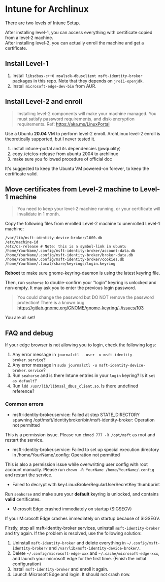 # Intune for Archlinux

There are two levels of Intune Setup. 

After installing level-1, you can access everything with certificate copied from a level-2 machine.   
After installing level-2, you can actually enroll the machine and get a certificate. 

## Install Level-1

1. Install `libsdbus-c++0 msalsdk-dbusclient msft-identity-broker` packages in this repo. Note that they depends on `jre11-openjdk`. 
2. Install `microsoft-edge-dev-bin` from AUR. 

## Install Level-2 and enroll

> Installing level-2 components will make your machine managed. You must satisfy password requirements, and disk-encryption requirements. Ref: <https://aka.ms/LinuxPortal>

Use a Ubuntu **20.04** VM to perform level-2 enroll. ArchLinux level-2 enroll is theoretically supported, but I never tested it. 

1. install intune-portal and its dependencies (pwquality)
2. copy /etc/os-release from ubuntu 2004 to archlinux
3. make sure you followed procedure of official doc

It's suggested to keep the Ubuntu VM powered-on forever, to keep the certificate valid. 

## Move certificates from Level-2 machine to Level-1 machine

> You need to keep your level-2 machine running, or your certificate will invalidate in 1 month. 

Copy the following files from enrolled Level-2 machine to unenrolled Level-1 machine: 

```
/var/lib/msft-identity-device-broker/1000.db
/etc/machine-id
/etc/os-release # Note: this is a symbol-link in ubuntu
/home/YourName/.config/msft-identity-broker/account-data.db
/home/YourName/.config/msft-identity-broker/broker-data.db
/home/YourName/.config/msft-identity-broker/cookies.db
/home/YourName/.local/share/keyrings/login.keyring
```

**Reboot** to make sure gnome-keyring-daemon is using the latest keyring file. 

Then, run `seahorse` to double-confirm your "login" keyring is unlocked and non-empty. It may ask you to enter the previous login password. 

> You could change the password but DO NOT remove the password protection! There is a known bug <https://gitlab.gnome.org/GNOME/gnome-keyring/-/issues/103>

You are all set! 

## FAQ and debug

If your edge browser is not allowing you to login, check the following logs: 

1. Any error message in `journalctl --user -u msft-identity-broker.service`?
2. Any error message in `sudo journalctl -u msft-identity-device-broker.service`? 
3. Run `seahorse` and is there Intune entries in your `login` keyring? Is it `set as default`? 
4. Run `ldd /usr/lib/libmsal_dbus_client.so`. Is there undefined reference? 

### Common errors

- msft-identity-broker.service: Failed at step STATE_DIRECTORY spawning /opt/msft/identitybroker/bin/msft-identity-broker: Operation not permitted

This is a permission issue. Please run `chmod 777 -R /opt/msft` as root and restart the service. 

- msft-identity-broker.service: Failed to set up special execution directory in /home/YourName/.config: Operation not permitted

This is also a permission issue while overwritting user config with root account manually. Please run `chown -R YourName /home/YourName/.config` and restart the service. 

- Failed to decrypt with key:LinuxBrokerRegularUserSecretKey thumbprint

Run `seahorse` and make sure your **default** keyring is unlocked, and contains **valid** certificates. 

- Microsoft Edge crashed immediately on startup (SIGSEGV)

If your Microsoft Edge crashes immediately on startup because of SIGSEGV. 

Firstly, stop all msft-identity-broker services, uninstall `msft-identity-broker` and try again. If the problem is resolved, use the following solution: 

1. Uninstall `msft-identity-broker` and delete everything in `~/.config/msft-identity-broker/` and `/var/lib/msft-identity-device-broker/`.
2. Delete `~/.config/microsoft-edge-xxx` and `~/.cache/microsoft-edge-xxx`, and launch your microsoft edge for the first time. (Finish the initial configuration)
3. Install `msft-identity-broker` and enroll it again.
4. Launch Microsoft Edge and login. It should not crash now.
